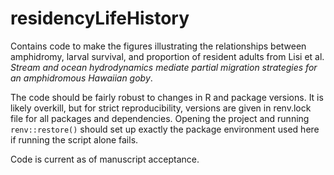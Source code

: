 # residencyLifeHistory
Contains code to make the figures illustrating the relationships between amphidromy, larval survival, and proportion of resident adults from Lisi et al. *Stream and ocean hydrodynamics mediate partial migration strategies for an amphidromous Hawaiian goby*.

The code should be fairly robust to changes in R and package versions. It is likely overkill, but for strict reproducibility, versions are given in renv.lock file for all packages and dependencies. Opening the project and running `renv::restore()` should set up exactly the package environment used here if running the script alone fails. 

Code is current as of manuscript acceptance.